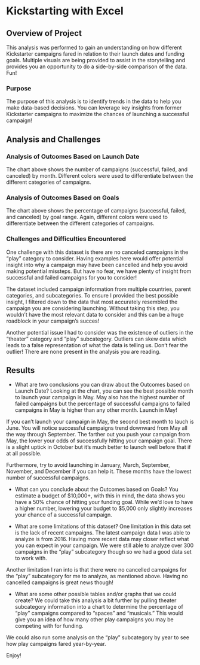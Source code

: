 # Kickstarting with Excel

## Overview of Project
This analysis was performed to gain an understanding on how different Kickstarter campaigns fared in relation to their launch dates and funding goals. Multiple visuals are being provided to assist in the storytelling and provides you an opportunity to do a side-by-side comparison of the data. Fun!

### Purpose
The purpose of this analysis is to identify trends in the data to help you make data-based decisions. You can leverage key insights from former Kickstarter campaigns to maximize the chances of launching a successful campaign! 

## Analysis and Challenges

### Analysis of Outcomes Based on Launch Date
The chart above shows the number of campaigns (successful, failed, and canceled) by month. Different colors were used to differentiate between the different categories of campaigns. 

### Analysis of Outcomes Based on Goals
The chart above shows the percentage of campaigns (successful, failed, and canceled) by goal range. Again, different colors were used to differentiate between the different categories of campaigns. 

### Challenges and Difficulties Encountered
One challenge with this dataset is there are no canceled campaigns in the “play” category to consider. Having examples here would offer potential insight into why a campaign may have been cancelled and help you avoid making potential missteps. But have no fear, we have plenty of insight from successful and failed campaigns for you to consider!

The dataset included campaign information from multiple countries, parent categories, and subcategories. To ensure I provided the best possible insight, I filtered down to the data that most accurately resembled the campaign you are considering launching. Without taking this step, you wouldn’t have the most relevant data to consider and this can be a huge roadblock in your campaign’s succes!

Another potential issue I had to consider was the existence of outliers in the “theater” category and “play” subcategory. Outliers can skew data which leads to a false representation of what the data is telling us. Don’t fear the outlier! There are none present in the analysis you are reading.

## Results

- What are two conclusions you can draw about the Outcomes based on Launch Date?
Looking at the chart, you can see the best possible month to launch your campaign is May. May also has the highest number of failed campaigns but the percentage of successful campaigns to failed campaigns in May is higher than any other month. Launch in May!

If you can’t launch your campaign in May, the second best month to lauch is June. You will notice successful campaigns trend downward from May all the way through September. The farther out you push your campaign from May, the lower your odds of successfully hitting your campaign goal. There is a slight uptick in October but it’s much better to launch well before that if at all possible. 

Furthermore, try to avoid launching in January, March, September, November, and December if you can help it. These months have the lowest number of successful campaigns.

- What can you conclude about the Outcomes based on Goals?
You estimate a budget of $10,000+, with this in mind, the data shows you have a 50% chance of hitting your funding goal. While we’d love to have a higher number, lowering your budget to $5,000 only slightly increases your chance of a successful campaign. 

- What are some limitations of this dataset?
One limitation in this data set is the lack of recent campaigns. The latest campaign data I was able to analyze is from 2016. Having more recent data may closer reflect what you can expect in your campaign. We were still able to analyze over 300 campaigns in the “play” subcategory though so we had a good data set to work with.

Another limitation I ran into is that there were no cancelled campaigns for the “play” subcategory for me to analyze, as mentioned above. Having no cancelled campaigns is great news though!

- What are some other possible tables and/or graphs that we could create?
We could take this analysis a bit further by pulling theater subcategory information into a chart to determine the percentage of “play” campaigns compared to “spaces” and “musicals.” This would give you an idea of how many other play campaigns you may be competing with for funding.

We could also run some analysis on the “play” subcategory by year to see how play campaigns fared year-by-year.

Enjoy!

